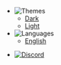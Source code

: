 - ![Themes](https://icongr.am/material/brightness-6.svg?color=A9A9A9&size=37)
  - <a href="#" data-link-title="Dark">Dark</a>
  - <a href="#" data-link-title="Light">Light</a>
- ![Languages](https://icongr.am/material/translate.svg?color=A9A9A9&size=37)
  - [English](/)
<!---  - [Español](/es_ES/) -->
<!---  - [Deutsch](/de_DE/) -->
<!---  - [Français](/fr_FR/) -->
<!---  - [日本語](/ja_JP/) -->
<!---  - [简体中文](/zh_CN/) -->
<!---  - [Dansk](/da_DK/) -->
<!---  - [Nederlands](/nl_NL/) -->
<!---  - [Norsk](/no_NO/) -->
<!---  - [Polskie](/pl_PL/) -->
<!---  - [Svenska](/sv_SE/) -->
<!---  - [Pirate English](/en_PT/) -->
- [![Discord](https://icongr.am/material/discord.svg?color=A9A9A9&size=37)](https://discord.gg/b2MhDBAzTv)